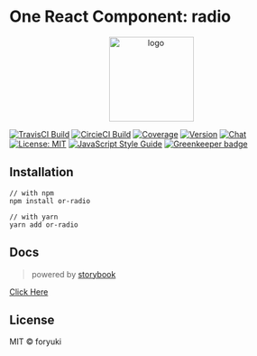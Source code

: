 # One React Component: radio


<p align="center"><img width="150" src="https://cdn.rawgit.com/one-react/assets/2a4f10b4/logo%402x.png" alt="logo"></p>

[![TravisCI Build](https://img.shields.io/travis/one-react/radio.svg)](https://travis-ci.org/one-react/radio)
[![CircieCI Build](https://img.shields.io/circleci/project/github/one-react/radio.svg)](https://circleci.com/gh/one-react/radio)
[![Coverage](https://img.shields.io/codecov/c/github/one-react/radio.svg)](https://codecov.io/gh/one-react/radio) 
[![Version](https://img.shields.io/npm/v/or-radio.svg)](https://www.npmjs.com/package/or-radio)
[![Chat](https://img.shields.io/gitter/room/one-react-org/Lobby.svg)](https://gitter.im/one-react-org/Lobby)
[![License: MIT](https://img.shields.io/badge/License-MIT-brightgreen.svg)](https://opensource.org/licenses/MIT)
[![JavaScript Style Guide](https://img.shields.io/badge/code_style-standard-brightgreen.svg)](https://standardjs.com)
[![Greenkeeper badge](https://badges.greenkeeper.io/one-react/radio.svg)](https://greenkeeper.io/) 

## Installation
```
// with npm
npm install or-radio

// with yarn
yarn add or-radio
```

## Docs
> powered by [storybook](https://storybook.js.org/)

[Click Here](https://one-react.github.io/radio)

## License

MIT &copy; foryuki
